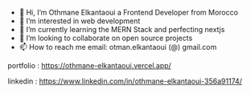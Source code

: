 - 👋 Hi, I’m Othmane Elkantaoui a Frontend Developer from Morocco
- 👀 I’m interested in web development
- 🌱 I’m currently learning the MERN Stack and perfecting nextjs
- 💞️ I’m looking to collaborate on open source projects
- 📫 How to reach me email:      otman.elkantaoui (@) gmail.com       

<!---
polymahh/polymahh is a ✨ special ✨ repository because its `README.md` (this file) appears on your GitHub profile.
You can click the Preview link to take a look at your changes.
--->
portfolio : https://othmane-elkantaoui.vercel.app/

linkedin : https://www.linkedin.com/in/othmane-elkantaoui-356a91174/
